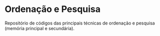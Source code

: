 # Ordenação e Pesquisa 
Repositório de códigos das principais técnicas de ordenação e pesquisa (memória principal e secundária).
